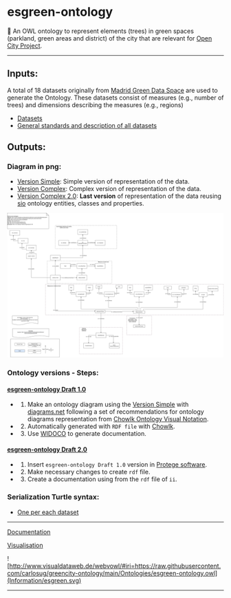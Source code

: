 # esgreen-ontology
🌲 An OWL ontology to represent elements (trees) in green spaces (parkland, green areas and district) of the city that are relevant for [Open City Project](https://github.com/CiudadesAbiertas). 

---

## Inputs:
A total of 18 datasets originally from [Madrid Green Data Space](https://mgds.oeg.fi.upm.es/datasets.html) are used to generate the Ontology. These datasets consist of measures (e.g., number of trees) and dimensions describing the measures (e.g., regions)

- [Datasets](data/madrid)
- [General standards and description of all datasets](Information/data-standards.md)

## Outputs:

### Diagram in png:

+ [Version Simple](Information/diagram-simple.png): Simple version of representation of the data.
+ [Version Complex](Information/diagram-complex.png): Complex version of representation of the data.
+ [Version Complex 2.0](Information/diagram-complex2.png): **Last version** of representation of the data reusing [sio](https://bioportal.bioontology.org/ontologies/SIO/) ontology entities, classes and properties.

<img src="Information/diagram-complex2.png" alt="Data Model - esgreen" style="zoom:150%;" />



### Ontology versions - Steps:

#### [esgreen-ontology Draft 1.0](Ontologies/esgreen-ontology.owl)

* 1. Make an ontology diagram using the [Version Simple](Information/diagram-simple.png) with [diagrams.net](https://www.diagrams.net/) following a set of recommendations for ontology diagrams representation from [Chowlk Ontology Visual Notation](https://chowlk.linkeddata.es/chowlk_spec).
* 2. Automatically generated with `RDF file` with [Chowlk](https://chowlk.linkeddata.es/).
* 3. Use [WIDOCO](https://github.com/dgarijo/Widoco) to generate documentation.

#### [esgreen-ontology Draft 2.0](Ontologies/esgreen-ontology-modified-protege.owl)

* 1. Insert `esgreen-ontology Draft 1.0` version in [Protege software](https://protege.stanford.edu/).
* 2. Make necessary changes to create `rdf` file.
* 3. Create a documentation using from the `rdf` file of `ii`.



### Serialization Turtle syntax:
- [One per each dataset](Information/data-standards.md)



---

[Documentation](https://carlosug.github.io/greencity-ontology/main/docs/lode/index-en.html)

[Visualisation](http://www.visualdataweb.de/webvowl/#iri=https://raw.githubusercontent.com/carlosug/greencity-ontology/main/Ontologies/esgreen-ontology.owl)

![http://www.visualdataweb.de/webvowl/#iri=https://raw.githubusercontent.com/carlosug/greencity-ontology/main/Ontologies/esgreen-ontology.owl](Information/esgreen.svg)

---
